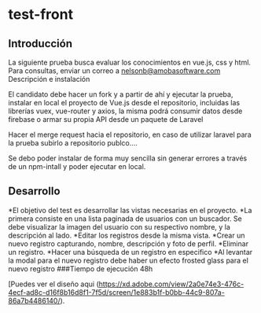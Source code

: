 # test-front

## Introducción
La siguiente prueba busca evaluar los conocimientos en vue.js, css y html. Para consultas, enviar un correo a nelsonb@amobasoftware.com
Descripción e instalación

El candidato debe hacer un fork y a partir de ahí y ejecutar la prueba, instalar en local el proyecto de Vue.js  desde el repositorio, incluidas las librerías vuex,  vue-router y axios,  la misma podrá consumir datos desde firebase o armar su propia API desde un paquete de Laravel 

Hacer el merge request hacia el repositorio, en caso de utilizar laravel para la prueba subirlo a repositorio publco…. 

Se debo poder instalar de forma muy sencilla sin generar errores a través de un npm-intall y poder ejecutar en local.

## Desarrollo
*El objetivo del test es desarrollar las vistas necesarias en el proyecto.
*La primera consiste en una lista paginada de usuarios con un buscador. Se debe visualizar la imagen del usuario con su respectivo nombre, y la descripción al lado.
*Editar los registros desde la misma vista.
*Crear  un nuevo registro capturando, nombre, descripción y foto de perfil.
*Eliminar  un registro.
*Hacer una búsqueda de un registro en especifico 
*Al levantar la modal para el nuevo registro debe haber un efecto frosted glass  para el nuevo registro
###Tiempo de ejecución 48h 

 [Puedes ver el diseño aqui (https://xd.adobe.com/view/2a0e74e3-476c-4ecf-ad8c-d16f8b16d8f1-7f5d/screen/1e883b1f-b0bb-44c9-807a-86a7b4486140/).

